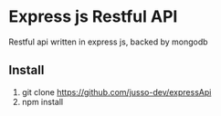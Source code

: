 # Express js Restful API

Restful api written in express js, backed by mongodb

## Install

1. git clone https://github.com/jusso-dev/expressApi
2. npm install
